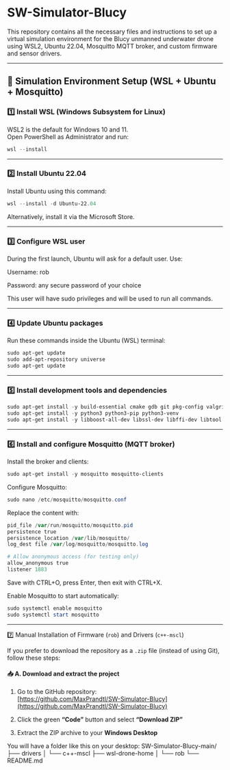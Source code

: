 # SW-Simulator-Blucy

This repository contains all the necessary files and instructions to set up a virtual simulation environment for the Blucy unmanned underwater drone using WSL2, Ubuntu 22.04, Mosquitto MQTT broker, and custom firmware and sensor drivers.

---

## 🚀 Simulation Environment Setup (WSL + Ubuntu + Mosquitto)

### 1️⃣ Install WSL (Windows Subsystem for Linux)

WSL2 is the default for Windows 10 and 11.  
Open PowerShell as Administrator and run:

```powershell
wsl --install
```
---

### 2️⃣ Install Ubuntu 22.04

Install Ubuntu using this command:
```powershell
wsl --install -d Ubuntu-22.04
```
Alternatively, install it via the Microsoft Store.

---

### 3️⃣ Configure WSL user

During the first launch, Ubuntu will ask for a default user. Use:

Username: rob

Password: any secure password of your choice

This user will have sudo privileges and will be used to run all commands.

---

### 4️⃣ Update Ubuntu packages
Run these commands inside the Ubuntu (WSL) terminal:
```powershell
sudo apt-get update
sudo add-apt-repository universe
sudo apt-get update
```

---

### 5️⃣ Install development tools and dependencies
```powershell
sudo apt-get install -y build-essential cmake gdb git pkg-config valgrind
sudo apt-get install -y python3 python3-pip python3-venv
sudo apt-get install -y libboost-all-dev libssl-dev libffi-dev libtool autoconf automake
```

---

### 6️⃣ Install and configure Mosquitto (MQTT broker)
Install the broker and clients:
```powershell
sudo apt-get install -y mosquitto mosquitto-clients
```
Configure Mosquitto:
```powershell
sudo nano /etc/mosquitto/mosquitto.conf
```
Replace the content with:
```powershell
pid_file /var/run/mosquitto/mosquitto.pid
persistence true
persistence_location /var/lib/mosquitto/
log_dest file /var/log/mosquitto/mosquitto.log

# Allow anonymous access (for testing only)
allow_anonymous true
listener 1883
```
Save with CTRL+O, press Enter, then exit with CTRL+X.

Enable Mosquitto to start automatically:
```powershell
sudo systemctl enable mosquitto
sudo systemctl start mosquitto
```
---

7️⃣ Manual Installation of Firmware (`rob`) and Drivers (`c++-mscl`)

If you prefer to download the repository as a `.zip` file (instead of using Git), follow these steps:

#### 📥 A. Download and extract the project

1. Go to the GitHub repository:  
   [https://github.com/MaxPrandtl/SW-Simulator-Blucy](https://github.com/MaxPrandtl/SW-Simulator-Blucy)

2. Click the green **“Code”** button and select **“Download ZIP”**

3. Extract the ZIP archive to your **Windows Desktop**

You will have a folder like this on your desktop:
SW-Simulator-Blucy-main/
├── drivers
│ └── c++-mscl
├── wsl-drone-home
│ └── rob
└── README.md
